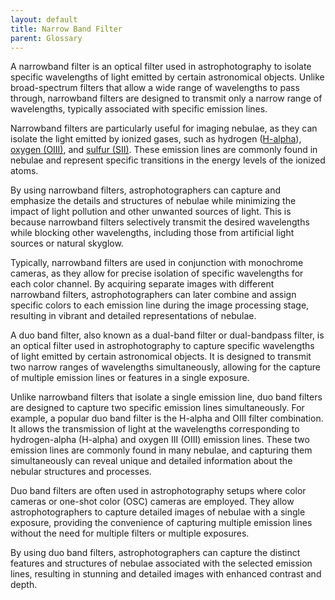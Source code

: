 ```yaml
---
layout: default
title: Narrow Band Filter
parent: Glossary
---
```

A narrowband filter is an optical filter used in astrophotography to isolate specific wavelengths of light emitted by certain astronomical objects. Unlike broad-spectrum filters that allow a wide range of wavelengths to pass through, narrowband filters are designed to transmit only a narrow range of wavelengths, typically associated with specific emission lines.

Narrowband filters are particularly useful for imaging nebulae, as they can isolate the light emitted by ionized gases, such as hydrogen ([H-alpha](/glossay/h-alpha/)), [oxygen (OIII)](/glossay/oiii/), and [sulfur (SII)](/glossary/sii/). These emission lines are commonly found in nebulae and represent specific transitions in the energy levels of the ionized atoms.

By using narrowband filters, astrophotographers can capture and emphasize the details and structures of nebulae while minimizing the impact of light pollution and other unwanted sources of light. This is because narrowband filters selectively transmit the desired wavelengths while blocking other wavelengths, including those from artificial light sources or natural skyglow.

Typically, narrowband filters are used in conjunction with monochrome cameras, as they allow for precise isolation of specific wavelengths for each color channel. By acquiring separate images with different narrowband filters, astrophotographers can later combine and assign specific colors to each emission line during the image processing stage, resulting in vibrant and detailed representations of nebulae.

A duo band filter, also known as a dual-band filter or dual-bandpass filter, is an optical filter used in astrophotography to capture specific wavelengths of light emitted by certain astronomical objects. It is designed to transmit two narrow ranges of wavelengths simultaneously, allowing for the capture of multiple emission lines or features in a single exposure.

Unlike narrowband filters that isolate a single emission line, duo band filters are designed to capture two specific emission lines simultaneously. For example, a popular duo band filter is the H-alpha and OIII filter combination. It allows the transmission of light at the wavelengths corresponding to hydrogen-alpha (H-alpha) and oxygen III (OIII) emission lines. These two emission lines are commonly found in many nebulae, and capturing them simultaneously can reveal unique and detailed information about the nebular structures and processes.

Duo band filters are often used in astrophotography setups where color cameras or one-shot color (OSC) cameras are employed. They allow astrophotographers to capture detailed images of nebulae with a single exposure, providing the convenience of capturing multiple emission lines without the need for multiple filters or multiple exposures.

By using duo band filters, astrophotographers can capture the distinct features and structures of nebulae associated with the selected emission lines, resulting in stunning and detailed images with enhanced contrast and depth.



